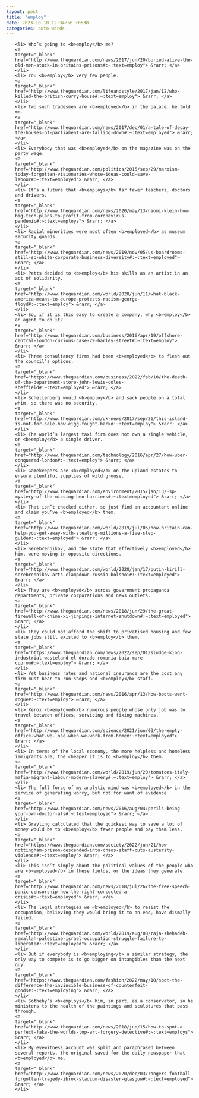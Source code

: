 ```yaml
---
layout: post
title: "employ"
date: 2023-10-10 12:34:56 +0530
categories: auto-words
---
```

<ol>

    <li> Who’s going to <b>employ</b> me?
    <a 
    target="_blank" 
    href="http://www.theguardian.com/news/2017/jun/20/buried-alive-the-old-men-stuck-in-britains-prisons#:~:text=employ"> &rarr; </a>
    </li>
    <li> You <b>employ</b> very few people.
    <a 
    target="_blank" 
    href="http://www.theguardian.com/lifeandstyle/2017/jan/12/who-killed-the-british-curry-house#:~:text=employ"> &rarr; </a>
    </li>
    <li> Two such tradesmen are <b>employed</b> in the palace, he told me.
    <a 
    target="_blank" 
    href="http://www.theguardian.com/news/2017/dec/01/a-tale-of-decay-the-houses-of-parliament-are-falling-down#:~:text=employed"> &rarr; </a>
    </li>
    <li> Everybody that was <b>employed</b> on the magazine was on the party wage.
    <a 
    target="_blank" 
    href="http://www.theguardian.com/politics/2015/sep/29/marxism-today-forgotten-visionaries-whose-ideas-could-save-labour#:~:text=employed"> &rarr; </a>
    </li>
    <li> It’s a future that <b>employs</b> far fewer teachers, doctors and drivers.
    <a 
    target="_blank" 
    href="http://www.theguardian.com/news/2020/may/13/naomi-klein-how-big-tech-plans-to-profit-from-coronavirus-pandemic#:~:text=employs"> &rarr; </a>
    </li>
    <li> Racial minorities were most often <b>employed</b> as museum security guards.
    <a 
    target="_blank" 
    href="http://www.theguardian.com/news/2019/nov/05/us-boardrooms-still-so-white-corporate-business-diversity#:~:text=employed"> &rarr; </a>
    </li>
    <li> Petts decided to <b>employ</b> his skills as an artist in an act of solidarity.
    <a 
    target="_blank" 
    href="http://www.theguardian.com/world/2020/jun/11/what-black-america-means-to-europe-protests-racism-george-floyd#:~:text=employ"> &rarr; </a>
    </li>
    <li> So, if it is this easy to create a company, why <b>employ</b> an agent to do it?
    <a 
    target="_blank" 
    href="http://www.theguardian.com/business/2016/apr/19/offshore-central-london-curious-case-29-harley-street#:~:text=employ"> &rarr; </a>
    </li>
    <li> Three consultancy firms had been <b>employed</b> to flesh out the council’s options.
    <a 
    target="_blank" 
    href="https://www.theguardian.com/business/2022/feb/10/the-death-of-the-department-store-john-lewis-coles-sheffield#:~:text=employed"> &rarr; </a>
    </li>
    <li> Schellenberg would <b>employ</b> and sack people on a total whim, so there was no security.
    <a 
    target="_blank" 
    href="http://www.theguardian.com/uk-news/2017/sep/26/this-island-is-not-for-sale-how-eigg-fought-back#:~:text=employ"> &rarr; </a>
    </li>
    <li> The world’s largest taxi firm does not own a single vehicle, or <b>employ</b> a single driver.
    <a 
    target="_blank" 
    href="http://www.theguardian.com/technology/2016/apr/27/how-uber-conquered-london#:~:text=employ"> &rarr; </a>
    </li>
    <li> Gamekeepers are <b>employed</b> on the upland estates to ensure plentiful supplies of wild grouse.
    <a 
    target="_blank" 
    href="http://www.theguardian.com/environment/2015/jan/13/-sp-mystery-of-the-missing-hen-harriers#:~:text=employed"> &rarr; </a>
    </li>
    <li> That isn’t checked either, so just find an accountant online and claim you’ve <b>employed</b> them.
    <a 
    target="_blank" 
    href="http://www.theguardian.com/world/2019/jul/05/how-britain-can-help-you-get-away-with-stealing-millions-a-five-step-guide#:~:text=employed"> &rarr; </a>
    </li>
    <li> Serebrennikov, and the state that effectively <b>employed</b> him, were moving in opposite directions.
    <a 
    target="_blank" 
    href="http://www.theguardian.com/world/2020/jan/17/putin-kirill-serebrennikov-arts-clampdown-russia-bolshoi#:~:text=employed"> &rarr; </a>
    </li>
    <li> They are <b>employed</b> across government propaganda departments, private corporations and news outlets.
    <a 
    target="_blank" 
    href="http://www.theguardian.com/news/2018/jun/29/the-great-firewall-of-china-xi-jinpings-internet-shutdown#:~:text=employed"> &rarr; </a>
    </li>
    <li> They could not afford the shift to privatised housing and few state jobs still existed to <b>employ</b> them.
    <a 
    target="_blank" 
    href="https://www.theguardian.com/news/2022/sep/01/sludge-king-industrial-wasteland-el-dorado-romania-baia-mare-cuprom#:~:text=employ"> &rarr; </a>
    </li>
    <li> Yet business rates and national insurance are the cost any firm must bear to run shops and <b>employ</b> staff.
    <a 
    target="_blank" 
    href="http://www.theguardian.com/news/2016/apr/13/how-boots-went-rogue#:~:text=employ"> &rarr; </a>
    </li>
    <li> Xerox <b>employed</b> numerous people whose only job was to travel between offices, servicing and fixing machines.
    <a 
    target="_blank" 
    href="http://www.theguardian.com/science/2021/jun/03/the-empty-office-what-we-lose-when-we-work-from-home#:~:text=employed"> &rarr; </a>
    </li>
    <li> In terms of the local economy, the more helpless and homeless immigrants are, the cheaper it is to <b>employ</b> them.
    <a 
    target="_blank" 
    href="http://www.theguardian.com/world/2019/jun/20/tomatoes-italy-mafia-migrant-labour-modern-slavery#:~:text=employ"> &rarr; </a>
    </li>
    <li> The full force of my analytic mind was <b>employed</b> in the service of generating worry, but not for want of evidence.
    <a 
    target="_blank" 
    href="http://www.theguardian.com/news/2016/aug/04/perils-being-your-own-doctor-als#:~:text=employed"> &rarr; </a>
    </li>
    <li> Grayling calculated that the quickest way to save a lot of money would be to <b>employ</b> fewer people and pay them less.
    <a 
    target="_blank" 
    href="https://www.theguardian.com/society/2022/jun/21/how-nottingham-prison-descended-into-chaos-staff-cuts-austerity-violence#:~:text=employ"> &rarr; </a>
    </li>
    <li> This isn’t simply about the political values of the people who are <b>employed</b> in these fields, or the ideas they generate.
    <a 
    target="_blank" 
    href="http://www.theguardian.com/news/2018/jul/26/the-free-speech-panic-censorship-how-the-right-concocted-a-crisis#:~:text=employed"> &rarr; </a>
    </li>
    <li> The legal strategies we <b>employed</b> to resist the occupation, believing they would bring it to an end, have dismally failed.
    <a 
    target="_blank" 
    href="http://www.theguardian.com/world/2019/aug/08/raja-shehadeh-ramallah-palestine-israel-occupation-struggle-failure-to-liberate#:~:text=employed"> &rarr; </a>
    </li>
    <li> But if everybody is <b>employing</b> a similar strategy, the only way to compete is to go bigger on intangibles than the next guy.
    <a 
    target="_blank" 
    href="https://www.theguardian.com/fashion/2022/may/10/spot-the-difference-the-invincible-business-of-counterfeit-goods#:~:text=employing"> &rarr; </a>
    </li>
    <li> Sotheby’s <b>employs</b> him, in part, as a conservator, so he ministers to the health of the paintings and sculptures that pass through.
    <a 
    target="_blank" 
    href="http://www.theguardian.com/news/2018/jun/15/how-to-spot-a-perfect-fake-the-worlds-top-art-forgery-detective#:~:text=employs"> &rarr; </a>
    </li>
    <li> My eyewitness account was split and paraphrased between several reports, the original saved for the daily newspaper that <b>employed</b> me.
    <a 
    target="_blank" 
    href="http://www.theguardian.com/news/2020/dec/03/rangers-football-forgotten-tragedy-ibrox-stadium-disaster-glasgow#:~:text=employed"> &rarr; </a>
    </li>